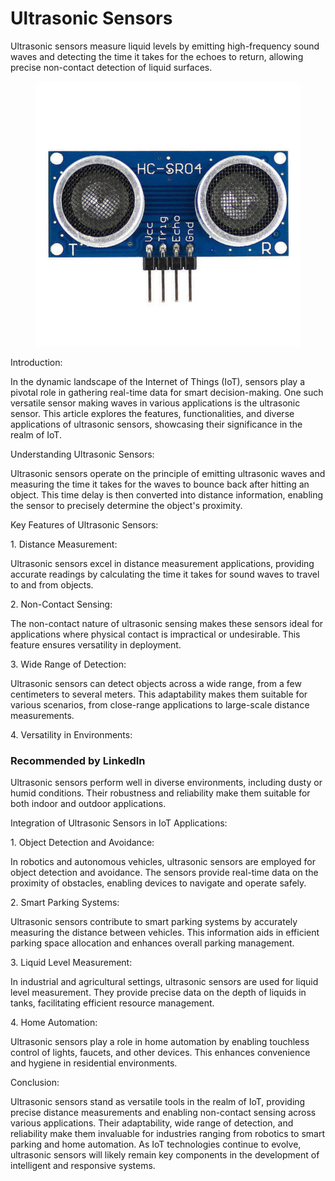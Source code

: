 # Ultrasonic Sensors

Ultrasonic sensors measure liquid levels by emitting high-frequency sound waves and detecting the time it takes for the echoes to return, allowing precise non-contact detection of liquid surfaces.

<figure><img src="../../.gitbook/assets/image (20) (1) (1) (1).png" alt=""><figcaption></figcaption></figure>

Introduction:

In the dynamic landscape of the Internet of Things (IoT), sensors play a pivotal role in gathering real-time data for smart decision-making. One such versatile sensor making waves in various applications is the ultrasonic sensor. This article explores the features, functionalities, and diverse applications of ultrasonic sensors, showcasing their significance in the realm of IoT.

Understanding Ultrasonic Sensors:

Ultrasonic sensors operate on the principle of emitting ultrasonic waves and measuring the time it takes for the waves to bounce back after hitting an object. This time delay is then converted into distance information, enabling the sensor to precisely determine the object's proximity.

Key Features of Ultrasonic Sensors:

1\. Distance Measurement:

Ultrasonic sensors excel in distance measurement applications, providing accurate readings by calculating the time it takes for sound waves to travel to and from objects.

2\. Non-Contact Sensing:

The non-contact nature of ultrasonic sensing makes these sensors ideal for applications where physical contact is impractical or undesirable. This feature ensures versatility in deployment.

3\. Wide Range of Detection:

Ultrasonic sensors can detect objects across a wide range, from a few centimeters to several meters. This adaptability makes them suitable for various scenarios, from close-range applications to large-scale distance measurements.

4\. Versatility in Environments:

### Recommended by LinkedIn

Ultrasonic sensors perform well in diverse environments, including dusty or humid conditions. Their robustness and reliability make them suitable for both indoor and outdoor applications.

Integration of Ultrasonic Sensors in IoT Applications:

1\. Object Detection and Avoidance:

In robotics and autonomous vehicles, ultrasonic sensors are employed for object detection and avoidance. The sensors provide real-time data on the proximity of obstacles, enabling devices to navigate and operate safely.

2\. Smart Parking Systems:

Ultrasonic sensors contribute to smart parking systems by accurately measuring the distance between vehicles. This information aids in efficient parking space allocation and enhances overall parking management.

3\. Liquid Level Measurement:

In industrial and agricultural settings, ultrasonic sensors are used for liquid level measurement. They provide precise data on the depth of liquids in tanks, facilitating efficient resource management.

4\. Home Automation:

Ultrasonic sensors play a role in home automation by enabling touchless control of lights, faucets, and other devices. This enhances convenience and hygiene in residential environments.

Conclusion:

Ultrasonic sensors stand as versatile tools in the realm of IoT, providing precise distance measurements and enabling non-contact sensing across various applications. Their adaptability, wide range of detection, and reliability make them invaluable for industries ranging from robotics to smart parking and home automation. As IoT technologies continue to evolve, ultrasonic sensors will likely remain key components in the development of intelligent and responsive systems.
